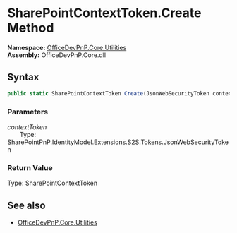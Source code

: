 # SharePointContextToken.Create Method  
  

**Namespace:** [OfficeDevPnP.Core.Utilities](OfficeDevPnP.Core.Utilities.md)  
**Assembly:** OfficeDevPnP.Core.dll  
## Syntax
```C#
public static SharePointContextToken Create(JsonWebSecurityToken contextToken)
```
### Parameters
*contextToken*  
&emsp;&emsp;Type: SharePointPnP.IdentityModel.Extensions.S2S.Tokens.JsonWebSecurityToken  

### Return Value
Type: SharePointContextToken  

## See also
- [OfficeDevPnP.Core.Utilities](OfficeDevPnP.Core.Utilities.md)
